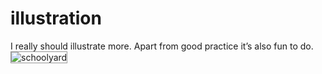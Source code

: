 <!--
  id: 294
  date: 2007-03-29T15:27:53
  modified: 2012-07-03T09:29:31
  slug: illustration
  type: post
  excerpt: <p>I really should illustrate more. Apart from good practice it&#8217;s also fun to do.</p>
  categories: image
  tags: 
  inCv: 
  inPortfolio: 
  dateFrom: 
  dateTo: 
-->

# illustration

<p>I really should illustrate more. Apart from good practice it&#8217;s also fun to do.<br />
<img src="https://res.cloudinary.com/dn1rmdjs5/image/upload/v1566568756/rv/gtp-ill.jpg" alt="schoolyard" style="border:1px solid #999;" /></p>